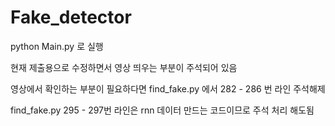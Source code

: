 # Fake_detector  
python Main.py 로 실행  
  
현재 제출용으로 수정하면서 영상 띄우는 부분이 주석되어 있음
  
영상에서 확인하는 부분이 필요하다면 find_fake.py 에서 282 - 286 번 라인 주석해제  
  
find_fake.py 295 - 297번 라인은 rnn 데이터 만드는 코드이므로 주석 처리 해도됨
